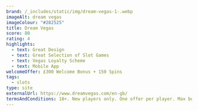 ```yaml
---
brand: /_includes/static/img/dream-vegas-1-.webp
imageAlt: dream vegas
imageColour: "#282525"
title: Dream Vegas
score: 80
rating: 4
highlights:
  - text: Great Design
  - text: Great Selection of Slot Games
  - text: Vegas Loyalty Scheme
  - text: Mobile App
welcomeOffer: £300 Welcome Bonus + 150 Spins
tags:
  - slots
type: site
externalUrl: https://www.dreamvegas.com/en-gb/
termsAndConditions: 18+. New players only. One offer per player. Max bonus bet £5.
---
```

